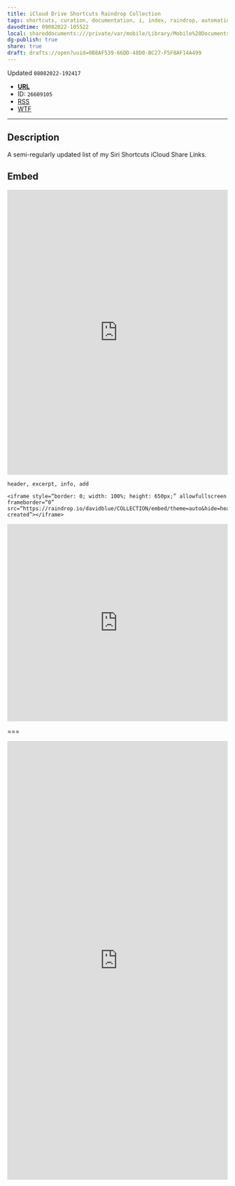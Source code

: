 ```yaml
---
title: iCloud Drive Shortcuts Raindrop Collection
tags: shortcuts, curation, documentation, i, index, raindrop, automation
davodtime: 09082022-105522
local: shareddocuments:///private/var/mobile/Library/Mobile%20Documents/iCloud~md~obsidian/Documents/OBSHIDDIAN/drafts/0B8AF539-66DD-48D0-BC27-F5F8AF14A499.md
dg-publish: true
share: true
draft: drafts://open?uuid=0B8AF539-66DD-48D0-BC27-F5F8AF14A499
---
```

Updated `08082022-192417`

- [**URL**](https://raindrop.io/davidblue/i-cloud-drive-shortcuts-26609105)
- ID: `26609105`
- [RSS](https://raindrop.io/collection/26609105/feed)
- [WTF](https://davidblue.wtf/drafts/0B8AF539-66DD-48D0-BC27-F5F8AF14A499.html)

---

## Description

A semi-regularly updated list of my Siri Shortcuts iCloud Share Links.

## Embed

<iframe style="border: 0; width: 100%; height: 650px;" allowfullscreen frameborder="0" src="https://raindrop.io/davidblue/i-cloud-drive-shortcuts-26609105/embed/sort=-created&hide=header%2C+excerpt%2C+info%2C+add"></iframe>

`header, excerpt, info, add`

```
<iframe style=“border: 0; width: 100%; height: 650px;” allowfullscreen frameborder=“0” src=“https://raindrop.io/davidblue/COLLECTION/embed/theme=auto&hide=header%2C+excerpt%2C+info%2C+add&sort=-created”></iframe>
```

<iframe style="border: 0; width: 100%; height: 450px;" allowfullscreen frameborder="0" src="https://raindrop.io/davidblue/embed/theme=auto&hide=header%2C+excerpt%2C+info%2C+add&sort=-created"></iframe>

===

<iframe style="border: 0; width: 100%; height: 1000px;" allowfullscreen frameborder="0" src="https://raindrop.io/davidblue/embed/me/theme=auto"></iframe>